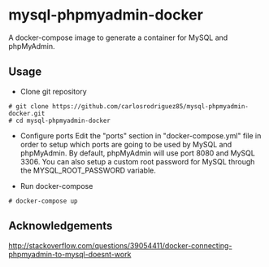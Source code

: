 # mysql-phpmyadmin-docker

A docker-compose image to generate a container for MySQL and phpMyAdmin.

## Usage

- Clone git repository
```
# git clone https://github.com/carlosrodriguez85/mysql-phpmyadmin-docker.git
# cd mysql-phpmyadmin-docker
```

- Configure ports
Edit the "ports" section in "docker-compose.yml" file in order to setup which ports are going to be used by MySQL and phpMyAdmin. By default, phpMyAdmin will use port 8080 and MySQL 3306. You can also setup a custom root password for MySQL through the MYSQL_ROOT_PASSWORD variable.

- Run docker-compose
```
# docker-compose up
```

## Acknowledgements

http://stackoverflow.com/questions/39054411/docker-connecting-phpmyadmin-to-mysql-doesnt-work
